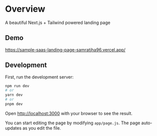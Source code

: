 # Overview

A beautiful Next.js + Tailwind powered landing page

## Demo

https://sample-saas-landing-page-samratjha96.vercel.app/

## Development

First, run the development server:

```bash
npm run dev
# or
yarn dev
# or
pnpm dev
```

Open [http://localhost:3000](http://localhost:3000) with your browser to see the result.

You can start editing the page by modifying `app/page.js`. The page auto-updates as you edit the file.


